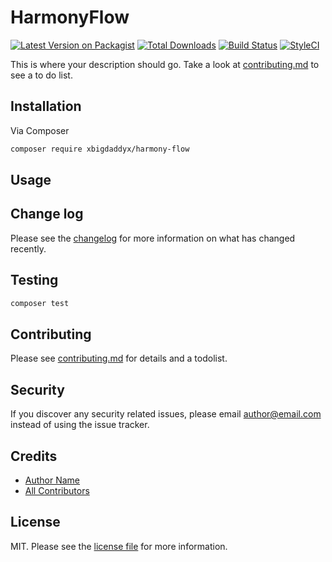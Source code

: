 # HarmonyFlow

[![Latest Version on Packagist][ico-version]][link-packagist]
[![Total Downloads][ico-downloads]][link-downloads]
[![Build Status][ico-travis]][link-travis]
[![StyleCI][ico-styleci]][link-styleci]

This is where your description should go. Take a look at [contributing.md](contributing.md) to see a to do list.

## Installation

Via Composer

```bash
composer require xbigdaddyx/harmony-flow
```

## Usage

## Change log

Please see the [changelog](changelog.md) for more information on what has changed recently.

## Testing

```bash
composer test
```

## Contributing

Please see [contributing.md](contributing.md) for details and a todolist.

## Security

If you discover any security related issues, please email author@email.com instead of using the issue tracker.

## Credits

- [Author Name][link-author]
- [All Contributors][link-contributors]

## License

MIT. Please see the [license file](license.md) for more information.

[ico-version]: https://img.shields.io/packagist/v/xbigdaddyx/harmony-flow.svg?style=flat-square
[ico-downloads]: https://img.shields.io/packagist/dt/xbigdaddyx/harmony-flow.svg?style=flat-square
[ico-travis]: https://img.shields.io/travis/xbigdaddyx/harmony-flow/master.svg?style=flat-square
[ico-styleci]: https://styleci.io/repos/12345678/shield

[link-packagist]: https://packagist.org/packages/xbigdaddyx/harmony-flow
[link-downloads]: https://packagist.org/packages/xbigdaddyx/harmony-flow
[link-travis]: https://travis-ci.org/xbigdaddyx/harmony-flow
[link-styleci]: https://styleci.io/repos/12345678
[link-author]: https://github.com/xbigdaddyx
[link-contributors]: ../../contributors
